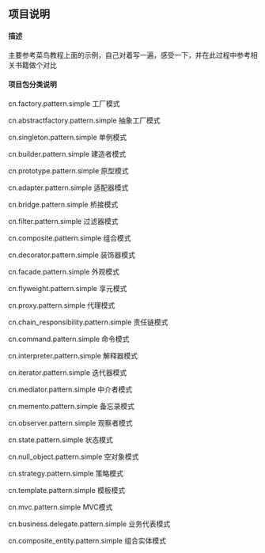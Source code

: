 ## 项目说明

#### 描述
主要参考菜鸟教程上面的示例，自己对着写一遍，感受一下，并在此过程中参考相关书籍做个对比

#### 项目包分类说明

cn.factory.pattern.simple 工厂模式

cn.abstractfactory.pattern.simple 抽象工厂模式

cn.singleton.pattern.simple 单例模式

cn.builder.pattern.simple 建造者模式

cn.prototype.pattern.simple 原型模式

cn.adapter.pattern.simple 适配器模式

cn.bridge.pattern.simple 桥接模式

cn.filter.pattern.simple 过滤器模式

cn.composite.pattern.simple 组合模式

cn.decorator.pattern.simple 装饰器模式

cn.facade.pattern.simple 外观模式

cn.flyweight.pattern.simple 享元模式

cn.proxy.pattern.simple 代理模式

cn.chain_responsibility.pattern.simple 责任链模式

cn.command.pattern.simple 命令模式

cn.interpreter.pattern.simple 解释器模式

cn.iterator.pattern.simple 迭代器模式

cn.mediator.pattern.simple 中介者模式

cn.memento.pattern.simple 备忘录模式

cn.observer.pattern.simple 观察者模式

cn.state.pattern.simple 状态模式

cn.null_object.pattern.simple 空对象模式

cn.strategy.pattern.simple 策略模式

cn.template.pattern.simple 模板模式

cn.mvc.pattern.simple MVC模式

cn.business.delegate.pattern.simple 业务代表模式

cn.composite_entity.pattern.simple 组合实体模式